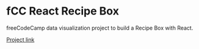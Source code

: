 # fCC React Recipe Box

freeCodeCamp data visualization project to build a Recipe Box with React.

[Project link](https://hkuz.github.io/fCCReactRecipeBox/)
